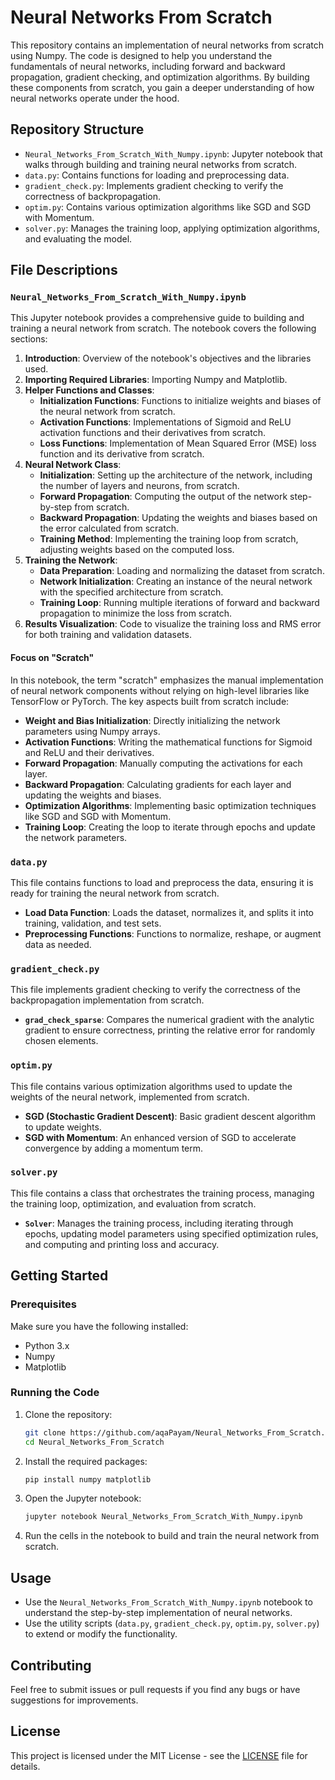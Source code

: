 
# Neural Networks From Scratch

This repository contains an implementation of neural networks from scratch using Numpy. The code is designed to help you understand the fundamentals of neural networks, including forward and backward propagation, gradient checking, and optimization algorithms. By building these components from scratch, you gain a deeper understanding of how neural networks operate under the hood.

## Repository Structure

- `Neural_Networks_From_Scratch_With_Numpy.ipynb`: Jupyter notebook that walks through building and training neural networks from scratch.
- `data.py`: Contains functions for loading and preprocessing data.
- `gradient_check.py`: Implements gradient checking to verify the correctness of backpropagation.
- `optim.py`: Contains various optimization algorithms like SGD and SGD with Momentum.
- `solver.py`: Manages the training loop, applying optimization algorithms, and evaluating the model.

## File Descriptions

### `Neural_Networks_From_Scratch_With_Numpy.ipynb`

This Jupyter notebook provides a comprehensive guide to building and training a neural network from scratch. The notebook covers the following sections:

1. **Introduction**: Overview of the notebook's objectives and the libraries used.
2. **Importing Required Libraries**: Importing Numpy and Matplotlib.
3. **Helper Functions and Classes**: 
    - **Initialization Functions**: Functions to initialize weights and biases of the neural network from scratch.
    - **Activation Functions**: Implementations of Sigmoid and ReLU activation functions and their derivatives from scratch.
    - **Loss Functions**: Implementation of Mean Squared Error (MSE) loss function and its derivative from scratch.
4. **Neural Network Class**: 
    - **Initialization**: Setting up the architecture of the network, including the number of layers and neurons, from scratch.
    - **Forward Propagation**: Computing the output of the network step-by-step from scratch.
    - **Backward Propagation**: Updating the weights and biases based on the error calculated from scratch.
    - **Training Method**: Implementing the training loop from scratch, adjusting weights based on the computed loss.
5. **Training the Network**: 
    - **Data Preparation**: Loading and normalizing the dataset from scratch.
    - **Network Initialization**: Creating an instance of the neural network with the specified architecture from scratch.
    - **Training Loop**: Running multiple iterations of forward and backward propagation to minimize the loss from scratch.
6. **Results Visualization**: Code to visualize the training loss and RMS error for both training and validation datasets.

#### Focus on "Scratch"

In this notebook, the term "scratch" emphasizes the manual implementation of neural network components without relying on high-level libraries like TensorFlow or PyTorch. The key aspects built from scratch include:

- **Weight and Bias Initialization**: Directly initializing the network parameters using Numpy arrays.
- **Activation Functions**: Writing the mathematical functions for Sigmoid and ReLU and their derivatives.
- **Forward Propagation**: Manually computing the activations for each layer.
- **Backward Propagation**: Calculating gradients for each layer and updating the weights and biases.
- **Optimization Algorithms**: Implementing basic optimization techniques like SGD and SGD with Momentum.
- **Training Loop**: Creating the loop to iterate through epochs and update the network parameters.

### `data.py`

This file contains functions to load and preprocess the data, ensuring it is ready for training the neural network from scratch.

- **Load Data Function**: Loads the dataset, normalizes it, and splits it into training, validation, and test sets.
- **Preprocessing Functions**: Functions to normalize, reshape, or augment data as needed.

### `gradient_check.py`

This file implements gradient checking to verify the correctness of the backpropagation implementation from scratch.

- **`grad_check_sparse`**: Compares the numerical gradient with the analytic gradient to ensure correctness, printing the relative error for randomly chosen elements.

### `optim.py`

This file contains various optimization algorithms used to update the weights of the neural network, implemented from scratch.

- **SGD (Stochastic Gradient Descent)**: Basic gradient descent algorithm to update weights.
- **SGD with Momentum**: An enhanced version of SGD to accelerate convergence by adding a momentum term.

### `solver.py`

This file contains a class that orchestrates the training process, managing the training loop, optimization, and evaluation from scratch.

- **`Solver`**: Manages the training process, including iterating through epochs, updating model parameters using specified optimization rules, and computing and printing loss and accuracy.

## Getting Started

### Prerequisites

Make sure you have the following installed:
- Python 3.x
- Numpy
- Matplotlib

### Running the Code

1. Clone the repository:
   ```sh
   git clone https://github.com/aqaPayam/Neural_Networks_From_Scratch.git
   cd Neural_Networks_From_Scratch
   ```

2. Install the required packages:
   ```sh
   pip install numpy matplotlib
   ```

3. Open the Jupyter notebook:
   ```sh
   jupyter notebook Neural_Networks_From_Scratch_With_Numpy.ipynb
   ```

4. Run the cells in the notebook to build and train the neural network from scratch.

## Usage

- Use the `Neural_Networks_From_Scratch_With_Numpy.ipynb` notebook to understand the step-by-step implementation of neural networks.
- Use the utility scripts (`data.py`, `gradient_check.py`, `optim.py`, `solver.py`) to extend or modify the functionality.

## Contributing

Feel free to submit issues or pull requests if you find any bugs or have suggestions for improvements.

## License

This project is licensed under the MIT License - see the [LICENSE](LICENSE) file for details.
